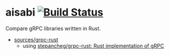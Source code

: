 # aisabi [![Build Status](https://travis-ci.com/x7c1/aisabi.svg?branch=master)](https://travis-ci.com/x7c1/aisabi)

Compare gRPC libraries written in Rust.

* [sources/grpc-rust](sources/grpc-rust)
  * using [stepancheg/grpc-rust: Rust implementation of gRPC](https://github.com/stepancheg/grpc-rust)
